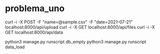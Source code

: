 # problema_uno

curl -i -X POST -F "name=@sample.csv" -F "date=2021-07-21" localhost:8000/api/upload
curl -i -X GET localhost:8000/api/files
curl -i -X GET localhost:8000/api/data

python3 manage.py runscript db_empty
python3 manage.py runscript data_load